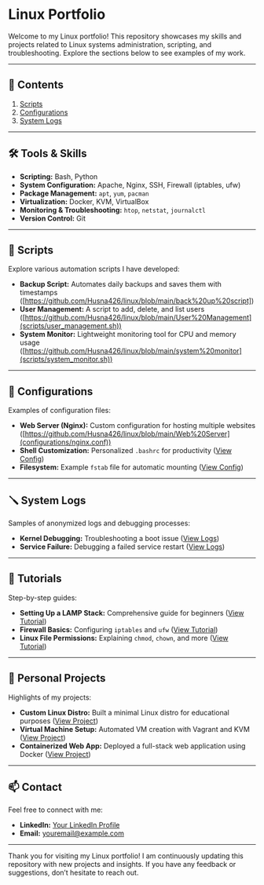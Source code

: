 # Linux Portfolio

Welcome to my Linux portfolio! This repository showcases my skills and projects related to Linux systems administration, scripting, and troubleshooting. Explore the sections below to see examples of my work.

---

## 📂 Contents

1. [Scripts](#scripts)
2. [Configurations](#configurations)
3. [System Logs](#system-logs)

---

## 🛠️ Tools & Skills

- **Scripting:** Bash, Python
- **System Configuration:** Apache, Nginx, SSH, Firewall (iptables, ufw)
- **Package Management:** `apt`, `yum`, `pacman`
- **Virtualization:** Docker, KVM, VirtualBox
- **Monitoring & Troubleshooting:** `htop`, `netstat`, `journalctl`
- **Version Control:** Git

---

## 📜 Scripts

Explore various automation scripts I have developed:

- **Backup Script:** Automates daily backups and saves them with timestamps ([https://github.com/Husna426/linux/blob/main/back%20up%20script])
- **User Management:** A script to add, delete, and list users ([https://github.com/Husna426/linux/blob/main/User%20Management](scripts/user_management.sh))
- **System Monitor:** Lightweight monitoring tool for CPU and memory usage ([https://github.com/Husna426/linux/blob/main/system%20monitor](scripts/system_monitor.sh))

---

## 🔧 Configurations

Examples of configuration files:

- **Web Server (Nginx):** Custom configuration for hosting multiple websites ([https://github.com/Husna426/linux/blob/main/Web%20Server](configurations/nginx.conf))
- **Shell Customization:** Personalized `.bashrc` for productivity ([View Config](configurations/bashrc))
- **Filesystem:** Example `fstab` file for automatic mounting ([View Config](configurations/fstab))

---

## 🪛 System Logs

Samples of anonymized logs and debugging processes:

- **Kernel Debugging:** Troubleshooting a boot issue ([View Logs](system-logs/kernel_debug.md))
- **Service Failure:** Debugging a failed service restart ([View Logs](system-logs/service_failure.md))

---

## 📘 Tutorials

Step-by-step guides:

- **Setting Up a LAMP Stack:** Comprehensive guide for beginners ([View Tutorial](tutorials/lamp_stack.md))
- **Firewall Basics:** Configuring `iptables` and `ufw` ([View Tutorial](tutorials/firewall_basics.md))
- **Linux File Permissions:** Explaining `chmod`, `chown`, and more ([View Tutorial](tutorials/file_permissions.md))

---

## 🚀 Personal Projects

Highlights of my projects:

- **Custom Linux Distro:** Built a minimal Linux distro for educational purposes ([View Project](personal-projects/custom_distro.md))
- **Virtual Machine Setup:** Automated VM creation with Vagrant and KVM ([View Project](personal-projects/vm_setup.md))
- **Containerized Web App:** Deployed a full-stack web application using Docker ([View Project](personal-projects/docker_webapp.md))

---

## 📫 Contact

Feel free to connect with me:

- **LinkedIn:** [Your LinkedIn Profile](https://linkedin.com/in/yourprofile)
- **Email:** [youremail@example.com](mailto:youremail@example.com)

---

Thank you for visiting my Linux portfolio! I am continuously updating this repository with new projects and insights. If you have any feedback or suggestions, don’t hesitate to reach out.
